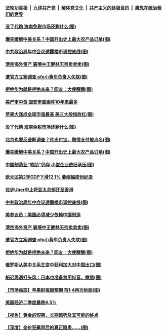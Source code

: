 

####  [法轮功真相](../../../../basic/blob/master/README.md?t=08011802) &nbsp;|&nbsp; [九评共产党](../../../../9ping.md/blob/master/README.md?t=08011802) &nbsp;|&nbsp; [解体党文化](../../../../jtdwh.md/blob/master/README.md?t=08011802)  &nbsp;|&nbsp; [共产主义的终极目的](../../../../gczydzjmd.md/blob/master/README.md?t=08011802) &nbsp;|&nbsp; [魔鬼在统治我们的世界](../../../../mgztzwmdsj.md/blob/master/README.md?t=08011802) 

#### [没了代购 海南免税市场还剩什么(图)](../pages/p5/941511.md?t=08011802) 

#### [爆买缓解中美关系？中国开出史上最大农产品订单(图)](../pages/p5/941477.md?t=08011802) 

#### [中共政治局年中会议透露楼市调控底线(图)](../pages/p5/941462.md?t=08011802) 

#### [清空海外资产 窘境中王健林无奈卖卖卖(图)](../pages/p5/941443.md?t=08011802) 

#### [遭官方立案调查 ofo小黄车负责人失联(图)](../pages/p5/941434.md?t=08011802) 

#### [拒绝华为就是拒绝未来？网友：大使醒醒(图)](../pages/p5/941404.md?t=08011802) 

#### [美严审中资 国安审查案件10年来最多](../pages/p5/941522.md?t=08011802) 

#### [苹果大涨成全球市值最高 美三大股指收红(图)](../pages/p5/941521.md?t=08011802) 

#### [没了代购 海南免税市场还剩什么(图)](../pages/p5/941511.md?t=08011802) 

#### [北京也要反垄断调查？传支付宝、微信支付被点名(图)](../pages/p5/941503.md?t=08011802) 

#### [爆买缓解中美关系？中国开出史上最大农产品订单(图)](../pages/p5/941477.md?t=08011802) 

#### [中国制造业“软肋”仍存 小型企业依旧承压(图)](../pages/p5/941478.md?t=08011802) 

#### [欧元区第2季GDP下滑12.1% 萎缩幅度创纪录](../pages/p5/941472.md?t=08011802) 

#### [优步Uber中止将亚太总部迁至香港](../pages/p5/941471.md?t=08011802) 

#### [中共政治局年中会议透露楼市调控底线(图)](../pages/p5/941462.md?t=08011802) 

#### [美参议员：美国必须减少依赖中国制造](../pages/p5/941453.md?t=08011802) 

#### [清空海外资产 窘境中王健林无奈卖卖卖(图)](../pages/p5/941443.md?t=08011802) 

#### [遭官方立案调查 ofo小黄车负责人失联(图)](../pages/p5/941434.md?t=08011802) 

#### [拒绝华为就是拒绝未来？网友：大使醒醒(图)](../pages/p5/941404.md?t=08011802) 

#### [俄罗斯从美中关系生变中获利加大对中国出口(图)](../pages/p5/941395.md?t=08011802) 

#### [船迟再遇打头风：日本也准备禁用抖音、微信(图)](../pages/p5/941387.md?t=08011802) 


#### [【市场动态】苹果财报超预期 将1:4再次拆股(图)](../pages/p5/941389.md?t=08011802) 

#### [美国经济二季度暴跌9.5%](../pages/p5/941388.md?t=08011802) 

#### [【视角】黄金的短期、长期趋势及其可能的终点](../pages/p5/941382.md?t=08011802) 

#### [【深度】金价狂飙背后的真正隐患……(图)](../pages/p5/941380.md?t=08011802) 

